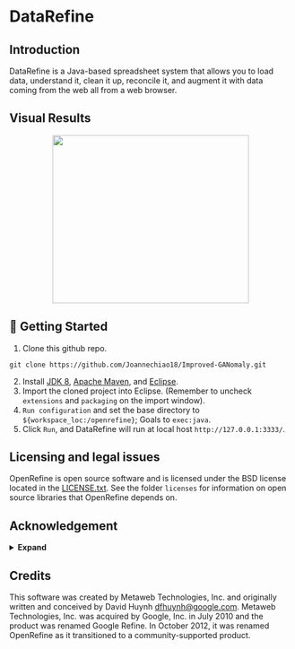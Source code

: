 # DataRefine

## Introduction
DataRefine is a Java-based spreadsheet system that allows you to load data, understand it,
clean it up, reconcile it, and augment it with data coming from
the web all from a web browser.

## Visual Results
<p align="center">
  <a href="#">
    <img src="https://user-images.githubusercontent.com/84509949/203006750-56a8181b-1ccc-4e14-a007-a73486f69111.jpg" width="350" height="300"/>
  </a>
</p>

## 🔨 Getting Started 

1. Clone this github repo. 
```
git clone https://github.com/Joannechiao18/Improved-GANomaly.git
```
2. Install [JDK 8](https://jdk.java.net), [Apache Maven](https://maven.apache.org/), and [Eclipse](https://www.eclipse.org/downloads/).
3. Import the cloned project into Eclipse. (Remember to uncheck `extensions` and `packaging` on the import window).
4. `Run configuration` and set the base directory to `${workspace_loc:/openrefine}`; Goals to `exec:java`. 
5. Click `Run`, and DataRefine will run at local host `http://127.0.0.1:3333/`. 


## Licensing and legal issues

OpenRefine is open source software and is licensed under the BSD license
located in the [LICENSE.txt](LICENSE.txt). See the folder `licenses` for information on open source
libraries that OpenRefine depends on.

## Acknowledgement

<details><summary> <b>Expand</b> </summary>
https://github.com/OpenRefine/OpenRefine
</details>

## Credits

This software was created by Metaweb Technologies, Inc. and originally written
and conceived by David Huynh <dfhuynh@google.com>. Metaweb Technologies, Inc.
was acquired by Google, Inc. in July 2010 and the product was renamed Google Refine.
In October 2012, it was renamed OpenRefine as it transitioned to a
community-supported product.

